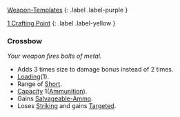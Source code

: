 
[Weapon-Templates](Game/Weapon-Templates)
{: .label .label-purple }

[1 Crafting Point](Game/Designing-Weapons#Crafting%20Points)
{: .label .label-yellow }

### Crossbow
*Your weapon fires bolts of metal.*
* Adds 3 times size to damage bonus instead of 2 times.
* [Loading](Game/Core/Blocks/Loading)(1).
* Range of [Short](Game/Core/Movement#Short).
* [Capacity](Game/Core/Blocks/Capacity) 1([Ammunition](Game/Example-Gear.md#Ammunition)).
* Gains [Salvageable-Ammo](Game/Core/Blocks/Salvageable-Ammo).
* Loses [Striking](Game/Core/Blocks/Striking) and gains [Targeted](Game/Core/Blocks/Targeted).